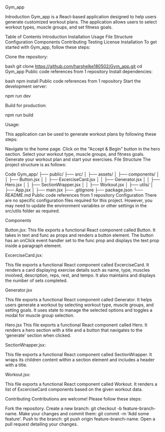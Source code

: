 Gym_app


Introduction
Gym_app is a React-based application designed to help users generate customized workout plans. The application allows users to select workout types, muscle groups, and set fitness goals.

Table of Contents
Introduction
Installation
Usage
File Structure
Configuration
Components
Contributing
Testing
License
Installation
To get started with Gym_app, follow these steps:

Clone the repository:

bash
git clone https://github.com/harshelke180502/Gym_app.git
cd Gym_app
 Public code references from 1 repository
Install dependencies:

bash
npm install
 Public code references from 1 repository
Start the development server:


npm run dev

Build for production:

npm run build

Usage:

This application can be used to generate workout plans by following these steps:

Navigate to the home page.
Click on the "Accept & Begin" button in the hero section.
Select your workout type, muscle groups, and fitness goals.
Generate your workout plan and start your exercises.
File Structure
The project structure is as follows:

Code
Gym_app/
├── public/
├── src/
│   ├── assets/
│   ├── components/
│   │   ├── Button.jsx
│   │   ├── ExcerciseCard.jsx
│   │   ├── Generator.jsx
│   │   ├── Hero.jsx
│   │   ├── SectionWrapper.jsx
│   │   ├── Workout.jsx
│   ├── utils/
│   ├── App.jsx
│   ├── main.jsx
├── .gitignore
├── package.json
└── README.md
 Public code references from 1 repository
Configuration
There are no specific configuration files required for this project. However, you may need to update the environment variables or other settings in the src/utils folder as required.

Components

Button.jsx:
This file exports a functional React component called Button. It takes in text and func as props and renders a button element. The button has an onClick event handler set to the func prop and displays the text prop inside a paragraph element.

ExcerciseCard.jsx:

This file exports a functional React component called ExcerciseCard. It renders a card displaying exercise details such as name, type, muscles involved, description, reps, rest, and tempo. It also maintains and displays the number of sets completed.


Generator.jsx

This file exports a functional React component called Generator. It helps users generate a workout by selecting workout type, muscle groups, and setting goals. It uses state to manage the selected options and toggles a modal for muscle group selection.

Hero.jsx
This file exports a functional React component called Hero. It renders a hero section with a title and a button that navigates to the 'generate' section when clicked.

SectionWrapper.jsx:

This file exports a functional React component called SectionWrapper. It wraps its children content within a section element and includes a header with a title.

Workout.jsx:

This file exports a functional React component called Workout. It renders a list of ExcerciseCard components based on the given workout data.


Contributing
Contributions are welcome! Please follow these steps:

Fork the repository.
Create a new branch: git checkout -b feature-branch-name.
Make your changes and commit them: git commit -m 'Add some feature'.
Push to the branch: git push origin feature-branch-name.
Open a pull request detailing your changes.
